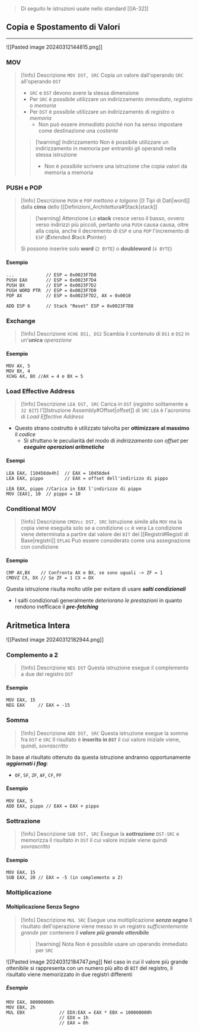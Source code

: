 >Di seguito le istruzioni usate nello standard [[IA-32]]
## Copia e Spostamento di Valori
---
![[Pasted image 20240312144815.png]]
### MOV
>[!info] Descrizione
>`MOV DST, SRC`
>Copia un valore dall'operando `SRC` all'operando `DST`
>- `SRC` e `DST` devono avere la stessa dimensione
>- Per `SRC` è possibile utilizzare un indirizzamento *immediato*, *registro* o *memoria*
>- Per `DST` è possibile utilizzare un indirizzamento di *registro* o *memoria*
>	- Non può essere *immediato* poiché non ha senso impostare come destinazione una *costante*
>>[!warning] Indirizzamento
>>Non è possibile utilizzare un indirizzamento in memoria per entrambi gli operandi nella stessa istruzione
>>- Non è possibile scrivere una istruzione che copia valori da memoria a memoria

### PUSH e POP
>[!info] Descrizione
>`PUSH` e `POP` *mettono e tolgono* [[I Tipi di Dati|word]] dalla **cima** dello [[Definizioni_Architettura#Stack|stack]]
>>[!warning] Attenzione
>>Lo **stack** cresce verso il basso, ovvero verso indirizzi più piccoli, pertanto una `PUSH` causa causa, oltre alla copia, anche il decremento di `ESP` e una `POP` l'incremento di `ESP` (***E***xtended ***S***tack ***P***ointer)
>
>
>Si possono inserire solo **word** (`2 BYTE`) o **doubleword** (`4 BYTE`)

#### Esempio
```assembly
...            // ESP = 0x0023F7D8
PUSH EAX       // ESP = 0x0023F7D4
PUSH BX        // ESP = 0x0023F7D2
PUSH WORD PTR  // ESP = 0x0023F7D0
POP AX         // ESP = 0x0023F7D2, AX = 0x0010

ADD ESP 6      // Stack "Reset" ESP = 0x0023F7D8
```


### Exchange
>[!info] Descrizione
>`XCHG DS1, DS2`
>Scambia il contenuto di `DS1` e `DS2` in un'**unica** *operazione*

#### Esempio
```assembly
MOV AX, 5
MOV BX, 4
XCHG AX, BX //AX = 4 e BX = 5
```

### Load Effective Address
>[!info] Descrizione
>`LEA DST, SRC`
>Carica in `DST` (*registro* solitamente a `32 BIT`) l'[[Istruzione Assembly#Offset|offset]] di `SRC`
>`LEA` è l'acronimo di *Load Effective Address*
>

- Questo strano costrutto è utilizzato talvolta per **ottimizzare al massimo** il *codice*
	- Si sfruttano le peculiarità del modo di *indirizzamento* con *offset* per ***eseguire operazioni aritmetiche***
#### Esempi
```assembly
LEA EAX, [10456de4h]  // EAX = 10456de4
LEA EAX, pippo        // EAX = offset dell'indirizzo di pippo
```

```assembly
LEA EAX, pippo //Carica in EAX l'indirizzo di pippo
MOV [EAX], 10  // pippo = 10
```

### Conditional MOV
>[!info] Descrizione
>`CMOVcc DST, SRC`
>Istruzione simile alla `MOV` ma la copia viene eseguita solo se a condizione `cc` è vera
>La condizione viene determinata a partire dal valore dei `BIT` del [[Registri#Registi di Base|registri]] `EFLAG`
>Può essere considerato come una assegnazione con condizione

#### Esempio
```assembly
CMP AX,BX    // Confronta AX e BX, se sono uguali -> ZF = 1
CMOVZ CX, DX // Se ZF = 1 CX = DX
```

Questa istruzione risulta molto utile per evitare di usare ***salti condizionali***
- I salti condizionali generalmente *deteriorano le prestazioni* in quanto rendono inefficace il ***pre-fetching***


## Aritmetica Intera
![[Pasted image 20240312182944.png]]


### Complemento a 2
>[!info] Descrizione
>`NEG DST`
>Questa istruzione esegue il complemento a due del registro `DST`

#### Esempio
```assembly
MOV EAX, 15
NEG EAX     // EAX = -15
```
### Somma
>[!info] Descrizione
>`ADD DST, SRC`
>Questa istruzione esegue la somma fra `DST` e `SRC`
>Il risultato è **inserito in `DST`** il cui valore iniziale viene, quindi, *sovrascritto*

In base al risultato ottenuto da questa istruzione andranno opportunamente ***aggiornati i flag***:
- `OF`, `SF`, `ZF`, `AF`, `CF`, `PF`

#### Esempio
```assembly
MOV EAX, 5
ADD EAX, pippo // EAX = EAX + pippo
```

### Sottrazione
>[!info] Descrizione
>`SUB DST, SRC`
>Esegue la ***sottrazione*** `DST-SRC` e memorizza il risultato in `DST` il cui valore iniziale viene quindi *sovrascritto*

#### Esempio
```assembly
MOV EAX, 15
SUB EAX, 20 // EAX = -5 (in complemento a 2)
```

### Moltiplicazione
#### Moltiplicazione Senza Segno
>[!info] Descrizione
>`MUL SRC`
>Esegue una moltiplicazione ***senza segno***
>Il risultato dell'operazione viene messo in un registro *sufficientemente* *grande* per contenere il ***valore più grande ottenibile***
>>[!warning] Nota
>>Non è possibile usare un operando immediato per `SRC`

![[Pasted image 20240312184747.png]]
Nel caso in cui il valore più grande ottenibile si rappresenta con un numero più alto di `BIT` del registro, il risultato viene memorizzato in due registri differenti

##### Esempio
```assembly
MOV EAX, 80000000h
MOV EBX, 2h
MUL EBX             // EDX:EAX = EAX * EBX = 100000000h
					// EDX = 1h
					// EAX = 0h
```

